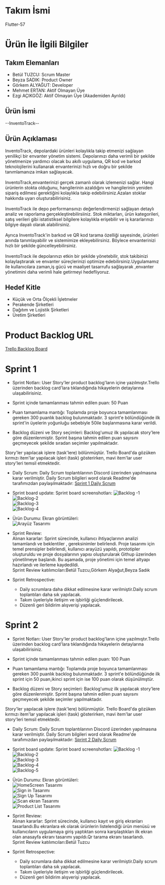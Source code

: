 # Takım İsmi
Flutter-57
# Ürün İle İlgili Bilgiler
## Takım Elemanları
* Betül TUZCU: Scrum Master 
* Beyza SADIK: Product Owner
* Görkem ALYAĞUT: Developer
* Mehmet ERTAN: Aktif Olmayan Üye
* Ezgi AÇIKGÖZ: Aktif Olmayan Üye (Akademiden Ayrıldı)
## Ürün İsmi
--InventoTrack--
## Ürün Açıklaması
InventoTrack, depolardaki ürünleri kolaylıkla takip etmenizi sağlayan yenilikçi bir envanter yönetim sistemi. Depolarınızı daha verimli bir şekilde yönetmenize yardımcı olacak bu akıllı uygulama, QR kod ve barkod teknolojilerini kullanarak envanterinizi hızlı ve doğru bir şekilde tanımlamanıza imkan sağlayacak.<br/><br/>
InventoTrack,envanterinizi gerçek zamanlı olarak izlemenizi sağlar. Hangi ürünlerin stokta olduğunu, hangilerinin azaldığını ve hangilerinin yeniden sipariş edilmesi gerektiğini kolaylıkla takip edebilirsiniz.Azalan stoklar hakkında uyarı oluşturabilirisiniz.<br/><br/>
InventoTrack ile depo performansınızı değerlendirmenizi sağlayan detaylı analiz ve raporlama gerçekleştirebilirsiiniz. Stok miktarları, ürün kategorileri, satış verileri gibi istatistiksel bilgilere kolaylıkla erişebilir ve iş kararlarınızı bilgiye dayalı olarak alabilirsiniz.<br/><br/>
Ayrıca InventoTrack'in barkod ve QR kod tarama özelliği sayesinde, ürünleri anında tanımlayabilir ve sistemimize ekleyebilirsiniz. Böylece envanterinizi hızlı bir şekilde güncelleyebilirsiniz.<br/><br/>
InventoTrack ile depolarınızı etkin bir şekilde yönetebilir, stok takibinizi kolaylaştırarak ve envanter süreçlerinizi optimize edebilirsiniz.Uygulamamız ile kullanıcılara zaman,iş gücü ve maaliyet tasarrufu sağlayarak ,envanter yönetimini daha verimli hale getirmeyi hedefliyoruz.
## Hedef Kitle
* Küçük ve Orta Ölçekli İşletmeler
* Perakende Şirketleri
* Dağıtım ve Lojistik Şirketleri
* Üretim Şirketleri
# Product Backlog URL
[Trello Backlog Board](https://trello.com/w/flutter_team_57_board)
<a name="sprint 1"></a>
# Sprint 1
* Sprint Notları: User Story'ler product backlog'ların içine yazılmıştır.Trello üzerinden  backlog card'lara tıklandığında hikayelerin detaylarına ulaşabilirisiniz.

* Sprint içinde tamamlanması tahmin edilen puan: 50 Puan

* Puan tamamlama mantığı: Toplamda proje boyunca tamamlanması gereken 300 puanlık backlog bulunmaktadır. 3 sprint'e bölündüğünde ilk sprint'in üyelerin yoğunluğu sebebiyle 50ile başlanmasına karar verildi.

* Backlog düzeni ve Story seçimleri: Backlog'umuz ilk yapılacak story'lere göre düzenlenmiştir. Sprint başına tahmin edilen puan sayısını geçmeyecek şekilde sıradan seçimler yapılmaktadır.

Story'ler yapılacak işlere (task'lere) bölünmüştür. Trello Board'da gözüken kırmızı item'lar yapılacak işleri (task) gösterirken, mavi item'lar user story'leri temsil etmektedir.
* Daily Scrum: Daily Scrum toplantılarının Discord üzerinden yapılmasına karar verilmiştir. Daily Scrum bilgileri word olarak Readme'de tarafımızdan paylaşılmaktadır: [Sprint 1 Daily Scrum](https://github.com/betultuzcu1/F-57/blob/main/Sprint1/DailyScrum.docx)
* Sprint board update: Sprint board screenshotları:
  ![Backlog -1](https://github.com/betultuzcu1/F-57/blob/main/Sprint1/backlog/backlog-1.png)
  <br/>
  ![Backlog-2](https://github.com/betultuzcu1/F-57/blob/main/Sprint1/backlog/backlog-2.png)
  <br/>
  ![Backlog-3](https://github.com/betultuzcu1/F-57/blob/main/Sprint1/backlog/backlog-3.png)
  <br/>
  ![Backlog-4](https://github.com/betultuzcu1/F-57/blob/main/Sprint1/backlog/backlog-4.png)
  <br/>
* Ürün Durumu: Ekran görüntüleri:<br/>
  ![Arayüz Tasarımı](https://github.com/betultuzcu1/F-57/blob/main/Sprint1/%C3%BCr%C3%BCn/%C3%BCr%C3%BCnfoto.png)
* Sprint Review: <br/>
Alınan kararlar: Sprint sürecinde, kullanıcı ihtiyaçlarının analizi tamamlandı ve beklentiler , gereksinimler belirlendi. Proje tasarımı için temel prensipler belirlendi, kullanıcı arayüzü yapıldı, prototipler oluşturuldu ve proje dosyalarının yapısı oluşturularak Githup üzerinden yönetilmeye başlandı. Bu aşamada, proje yönetimi için temel altyapı hazırlandı ve ilerleme kaydedildi.<br/>
Sprint Review katılımcıları:Betül Tuzcu,Görkem Alyağut,Beyza Sadık

* Sprint Retrospective:<br/>
   * Daily scrumlara daha dikkat edilmesine karar verilmiştir.Daily scrum toplantıları daha sık yapılacak.
   * Takım üyeleriyle iletişim ve işbirliği güçlendirilecek.
   * Düzenli geri bildirim alışverişi yapılacak.
# Sprint 2
* Sprint Notları: User Story'ler product backlog'ların içine yazılmıştır.Trello üzerinden  backlog card'lara tıklandığında hikayelerin detaylarına ulaşabilirisiniz.

* Sprint içinde tamamlanması tahmin edilen puan: 100 Puan

* Puan tamamlama mantığı: Toplamda proje boyunca tamamlanması gereken 300 puanlık backlog bulunmaktadır. 3 sprint'e bölündüğünde ilk sprint için 50 puan,ikinci sprint için ise 100 puan olarak düşünülmştür.

* Backlog düzeni ve Story seçimleri: Backlog'umuz ilk yapılacak story'lere göre düzenlenmiştir. Sprint başına tahmin edilen puan sayısını geçmeyecek şekilde seçimler yapılmaktadır.

Story'ler yapılacak işlere (task'lere) bölünmüştür. Trello Board'da gözüken kırmızı item'lar yapılacak işleri (task) gösterirken, mavi item'lar user story'leri temsil etmektedir.
* Daily Scrum: Daily Scrum toplantılarının Discord üzerinden yapılmasına karar verilmiştir. Daily Scrum bilgileri word olarak Readme'de tarafımızdan paylaşılmaktadır: [Sprint 2 Daily Scrum](https://github.com/betultuzcu1/F-57/blob/main/Sprint2/DailyScrum.docx)
* Sprint board update: Sprint board screenshotları:
  ![Backlog -1](https://github.com/betultuzcu1/F-57/blob/main/Sprint2/backlog/backlog-1.png)
  <br/>
  ![Backlog-2](https://github.com/betultuzcu1/F-57/blob/main/Sprint2/backlog/backlog-2.png)
  <br/>
  ![Backlog-3](https://github.com/betultuzcu1/F-57/blob/main/Sprint2/backlog/backlog-3.png)
  <br/>
  ![Backlog-4](https://github.com/betultuzcu1/F-57/blob/main/Sprint2/backlog/backlog-4.png)
  <br/>
  ![Backlog-5](https://github.com/betultuzcu1/F-57/blob/main/Sprint2/backlog/backlog-5.png)
  <br/>
* Ürün Durumu: Ekran görüntüleri:<br/>
  ![HomeScreen Tasarımı](https://github.com/betultuzcu1/F-57/blob/main/Sprint2/%C3%BCr%C3%BCn/home.png)
  <br/>
  ![Sign in Tasarımı](https://github.com/betultuzcu1/F-57/blob/main/Sprint2/%C3%BCr%C3%BCn/signin.png)
  <br/>
  ![Sign Up Tasarımı](https://github.com/betultuzcu1/F-57/blob/main/Sprint2/%C3%BCr%C3%BCn/signup.png)
  <br/>
  ![Scan ekran Tasarımı](https://github.com/betultuzcu1/F-57/blob/main/Sprint2/%C3%BCr%C3%BCn/scan.png)
  <br/>
  ![Product List Tasarımı](https://github.com/betultuzcu1/F-57/blob/main/Sprint2/%C3%BCr%C3%BCn/product.png)
  <br/>
* Sprint Review: <br/>
Alınan kararlar: Sprint sürecinde, kullanıcı kayıt ve giriş ekranları tasarlandı.Bu ekranlara ek olarak ürünlerin listelendiği ürün menüsü ve kullanıcıların uygulamaya giriş yaptıktan sonra karşılaştıkları ilk ekran olan anasayfa ekranı tasarımı yapıldı.Qr tarama ekranı tasarlandı.<br/>
Sprint Review katılımcıları:Betül Tuzcu

* Sprint Retrospective:<br/>
   * Daily scrumlara daha dikkat edilmesine karar verilmiştir.Daily scrum toplantıları daha sık yapılacak.
   * Takım üyeleriyle iletişim ve işbirliği güçlendirilecek.
   * Düzenli geri bildirim alışverişi yapılacak.

  




